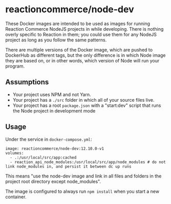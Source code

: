 # reactioncommerce/node-dev

These Docker images are intended to be used as images for running Reaction Commerce NodeJS projects in while developing. There is nothing overly specific to Reaction in them; you could use them for any NodeJS project as long as you follow the same patterns.

There are multiple versions of the Docker image, which are pushed to DockerHub as different tags, but the only difference is in which Node image they are based on, or in other words, which version of Node will run your program.

## Assumptions

- Your project uses NPM and not Yarn.
- Your project has a `./src` folder in which all of your source files live.
- Your project has a root `package.json` with a "start:dev" script that runs the Node project in development mode

## Usage

Under the service in `docker-compose.yml`:

```
image: reactioncommerce/node-dev:12.10.0-v1
volumes:
  - .:/usr/local/src/app:cached
  - reaction_api_node_modules:/usr/local/src/app/node_modules # do not link node_modules in, and persist it between dc up runs
```

This means "use the node-dev image and link in all files and folders in the project root directory except node_modules".

The image is configured to always run `npm install` when you start a new container.
